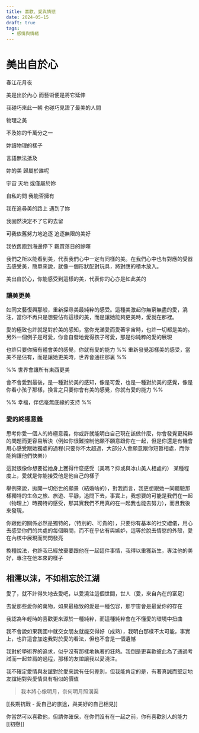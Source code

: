```yaml
---
title: 喜歡、愛與情慾
date: 2024-05-15
draft: true
tags:
  - 感情與情緒
---
```


# 美出自於心

春江花月夜

美是出於內心 而藝術便是將它延伸

我碰巧來此一朝 也碰巧見證了最美的人間

物理之美

不及妳的千萬分之一

妳讀物理的樣子

言語無法抵及

妳的美 歸屬於誰呢

宇宙 天地 或僅屬於妳

自私的問 我能否擁有

我在追尋美的路上 遇到了妳

我固然決定不了它的去留

可我依舊努力地追逐 追逐無限的美好

我依舊跑到海邊停下 觀賞落日的餘暉

我們之所以能看到美，代表我們心中一定有同樣的美。在我們心中也有對應的受器去感受美，簡單來說，就像一個形狀配對玩具，將對應的積木放入。

美出自於心，你能感受到這樣的美，代表你的心亦是如此美的
### 讓美更美

如同文藝復興那般，重新探尋美最純粹的感受。這種美激起你無窮無盡的愛，澆注，當你不再只是想要佔有這樣的美，而是讓她能夠更美時，愛就在那裡。

愛的極致也許就是對於美的感知，當你充滿愛而愛著宇宙時，也許一切都是美的。另外一個例子是可愛，你會自發地覺得孩子可愛，那是你純粹的愛的展現

也許只要你擁有體會美的感覺，你就有愛的能力
%% 重新發覺那樣美的感受，當美不是佔有，而是讓她更美時，世界會通往那裏 %%

%% 世界會讓所有東西更美

會不會愛到最後，是一種對於美的感知，像是可愛，也是一種對於美的感覺，像是你看小孩子那樣，換言之只要你會有美的感覺，你就有愛的能力 %%

%% 幸福，伴侶毫無底線的支持 %%

### 愛的終極意義

思考你愛一個人的終極意義，你或許就能明白自己現在該做什麼，你會發覺更純粹的問題而更容易解決（例如你很難控制他願不願意跟你在一起，但是你還是有機會用心感受跟她獨處的過程(只要你不太超過，大部分人會願意跟你短暫相處，而你能夠讓他們快樂）)

這就很像你想要從她身上獲得什麼感受（美嗎？抑或與冰山美人相處的）
某種程度上，愛就是你能接受他是他自己的樣子

舉例來說，拋開一切俗世的願景（結婚啥的），對我而言，我更想跟她一同體驗那樣獨特的生命之旅、旅遊、平靜，追問下去，事實上，我想要的可能是我們在一起（物理上）時獨特的感受，那其實我們不用真的在一起我也能去努力），而且我後來發現，

你跟他的關係必然是獨特的，（特別的、可貴的），只要你有基本的社交禮儀，用心去感受你們的共處的每個瞬間，而不在乎佔有與嫉妒，這等於脫去情慾的外殼，愛在內核中展現而閃閃發亮

換種說法，也許我已經放棄要跟他在一起這件事情，我得以重獲新生，專注他的美好，專注在他本來的樣子


## 相濡以沫，不如相忘於江湖

愛了，就不計得失地去愛吧，以愛澆注這個世間，世人（愛，來自內在的富足）

去愛那些愛你的萬物，如果最極致的愛是一種包容，那宇宙會是最愛你的存在

我認為年輕時的喜歡更來源於一種純粹，而這種純粹會在不懂愛的環境中扭曲

我不會說如果我國中就交女朋友就能交得好（成熟），我明白那樣不太可能，事實上，也許這會加速我對於愛的看法，但也不會是一個遺憾

我對於學術界的追求，似乎沒有那樣地執著的狂熱。我倒是更喜歡彼此為了通過考試而一起並肩的過程，那樣的友誼讓我以愛澆注。

我不確定愛情與友誼對於愛來說有任何差別，但我能肯定的是，有著真誠而堅定地友誼絕對與愛情具有相似的價值


>我本將心像明月，奈何明月照溝渠

[[長期抗戰 - 愛自己的旅途，與美好的自己相見]]

你當然可以喜歡他，但請你確保，在你們沒有在一起之前，你有喜歡別人的能力
[[初戀]]
